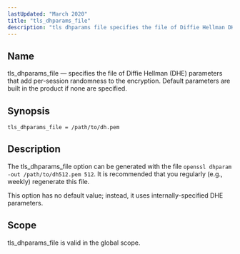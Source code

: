 ```yaml
---
lastUpdated: "March 2020"
title: "tls_dhparams_file"
description: "tls dhparams file specifies the file of Diffie Hellman DHE parameters that add per session randomness to the encryption Default parameters are built in the product if none are specified tls dhparams file path to dh pem The tls dhparams file option can be generated with the file openssl dhparam..."
---
```


<a name="conf.ref.tls_dhparams_file"></a> 
## Name

tls_dhparams_file — specifies the file of Diffie Hellman (DHE) parameters that add per-session randomness to the encryption. Default parameters are built in the product if none are specified.

## Synopsis

`tls_dhparams_file = /path/to/dh.pem`

<a name="idp26913232"></a> 
## Description

The tls_dhparams_file option can be generated with the file `openssl dhparam -out /path/to/dh512.pem 512`. It is recommended that you regularly (e.g., weekly) regenerate this file.

This option has no default value; instead, it uses internally-specified DHE parameters.

<a name="idp26916192"></a> 
## Scope

tls_dhparams_file is valid in the global scope.